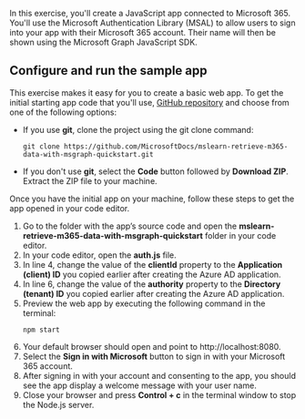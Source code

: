 In this exercise, you'll create a JavaScript app connected to Microsoft 365. You'll use the Microsoft Authentication Library (MSAL) to allow users to sign into your app with their Microsoft 365 account. Their name will then be shown using the Microsoft Graph JavaScript SDK.

## Configure and run the sample app

This exercise makes it easy for you to create a basic web app. To get the initial starting app code that you'll use, [GitHub repository](https://github.com/MicrosoftDocs/mslearn-retrieve-m365-data-with-msgraph-quickstart) and choose from one of the following options:

- If you use **git**, clone the project using the git clone command:
    ```nodejs
    git clone https://github.com/MicrosoftDocs/mslearn-retrieve-m365-data-with-msgraph-quickstart.git
    ```
- If you don't use **git**, select the **Code** button followed by **Download ZIP**. Extract the ZIP file to your machine.

Once you have the initial app on your machine, follow these steps to get the app opened in your code editor.

1.	Go to the folder with the app’s source code and open the **mslearn-retrieve-m365-data-with-msgraph-quickstart** folder in your code editor.
1.	In your code editor, open the **auth.js** file.
1.	In line 4, change the value of the **clientId** property to the **Application (client) ID** you copied earlier after creating the Azure AD application.
1.	In line 6, change the value of the **authority** property to the **Directory (tenant) ID** you copied earlier after creating the Azure AD application.
1.	Preview the web app by executing the following command in the terminal:
    ```nodejs
    npm start
    ```
1.	Your default browser should open and point to http://localhost:8080. 
1.	Select the **Sign in with Microsoft** button to sign in with your Microsoft 365 account.
1.	After signing in with your account and consenting to the app, you should see the app display a welcome message with your user name.
1.	Close your browser and press **Control + c** in the terminal window to stop the Node.js server.

